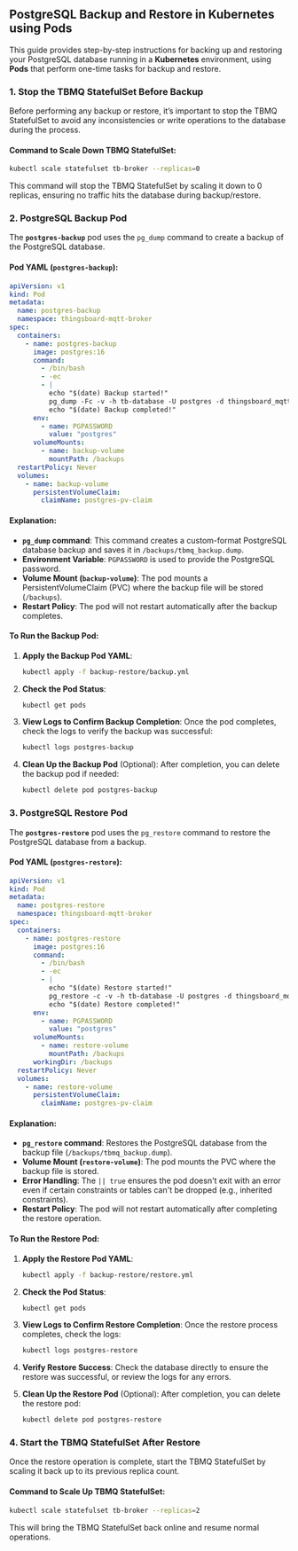 ## PostgreSQL Backup and Restore in Kubernetes using Pods

This guide provides step-by-step instructions for backing up and restoring your PostgreSQL database running in a
**Kubernetes** environment, using **Pods** that perform one-time tasks for backup and restore.

### 1. Stop the TBMQ StatefulSet Before Backup

Before performing any backup or restore, it’s important to stop the TBMQ StatefulSet to avoid any inconsistencies or
write operations to the database during the process.

#### Command to Scale Down TBMQ StatefulSet:

```bash
kubectl scale statefulset tb-broker --replicas=0
```

This command will stop the TBMQ StatefulSet by scaling it down to 0 replicas, ensuring no traffic hits the database
during backup/restore.

### 2. PostgreSQL Backup Pod

The **`postgres-backup`** pod uses the `pg_dump` command to create a backup of the PostgreSQL database.

#### Pod YAML (`postgres-backup`):

```yaml
apiVersion: v1
kind: Pod
metadata:
  name: postgres-backup
  namespace: thingsboard-mqtt-broker
spec:
  containers:
    - name: postgres-backup
      image: postgres:16
      command:
        - /bin/bash
        - -ec
        - |
          echo "$(date) Backup started!"
          pg_dump -Fc -v -h tb-database -U postgres -d thingsboard_mqtt_broker > /backups/tbmq_backup.dump
          echo "$(date) Backup completed!"
      env:
        - name: PGPASSWORD
          value: "postgres"
      volumeMounts:
        - name: backup-volume
          mountPath: /backups
  restartPolicy: Never
  volumes:
    - name: backup-volume
      persistentVolumeClaim:
        claimName: postgres-pv-claim
```

#### Explanation:

- **`pg_dump` command**: This command creates a custom-format PostgreSQL database backup and saves it in
  `/backups/tbmq_backup.dump`.
- **Environment Variable**: `PGPASSWORD` is used to provide the PostgreSQL password.
- **Volume Mount (`backup-volume`)**: The pod mounts a PersistentVolumeClaim (PVC) where the backup file will be
  stored (`/backups`).
- **Restart Policy**: The pod will not restart automatically after the backup completes.

#### To Run the Backup Pod:

1. **Apply the Backup Pod YAML**:
   ```bash
   kubectl apply -f backup-restore/backup.yml
   ```

2. **Check the Pod Status**:
   ```bash
   kubectl get pods
   ```

3. **View Logs to Confirm Backup Completion**:
   Once the pod completes, check the logs to verify the backup was successful:
   ```bash
   kubectl logs postgres-backup
   ```

4. **Clean Up the Backup Pod** (Optional):
   After completion, you can delete the backup pod if needed:
   ```bash
   kubectl delete pod postgres-backup
   ```

### 3. PostgreSQL Restore Pod

The **`postgres-restore`** pod uses the `pg_restore` command to restore the PostgreSQL database from a backup.

#### Pod YAML (`postgres-restore`):

```yaml
apiVersion: v1
kind: Pod
metadata:
  name: postgres-restore
  namespace: thingsboard-mqtt-broker
spec:
  containers:
    - name: postgres-restore
      image: postgres:16
      command:
        - /bin/bash
        - -ec
        - |
          echo "$(date) Restore started!"
          pg_restore -c -v -h tb-database -U postgres -d thingsboard_mqtt_broker /backups/tbmq_backup.dump || true
          echo "$(date) Restore completed!"
      env:
        - name: PGPASSWORD
          value: "postgres"
      volumeMounts:
        - name: restore-volume
          mountPath: /backups
      workingDir: /backups
  restartPolicy: Never
  volumes:
    - name: restore-volume
      persistentVolumeClaim:
        claimName: postgres-pv-claim
```

#### Explanation:

- **`pg_restore` command**: Restores the PostgreSQL database from the backup file (`/backups/tbmq_backup.dump`).
- **Volume Mount (`restore-volume`)**: The pod mounts the PVC where the backup file is stored.
- **Error Handling**: The `|| true` ensures the pod doesn't exit with an error even if certain constraints or tables
  can't be dropped (e.g., inherited constraints).
- **Restart Policy**: The pod will not restart automatically after completing the restore operation.

#### To Run the Restore Pod:

1. **Apply the Restore Pod YAML**:
   ```bash
   kubectl apply -f backup-restore/restore.yml
   ```

2. **Check the Pod Status**:
   ```bash
   kubectl get pods
   ```

3. **View Logs to Confirm Restore Completion**:
   Once the restore process completes, check the logs:
   ```bash
   kubectl logs postgres-restore
   ```

4. **Verify Restore Success**:
   Check the database directly to ensure the restore was successful, or review the logs for any errors.

5. **Clean Up the Restore Pod** (Optional):
   After completion, you can delete the restore pod:
   ```bash
   kubectl delete pod postgres-restore
   ```

### 4. Start the TBMQ StatefulSet After Restore

Once the restore operation is complete, start the TBMQ StatefulSet by scaling it back up to its previous replica count.

#### Command to Scale Up TBMQ StatefulSet:

```bash
kubectl scale statefulset tb-broker --replicas=2
```

This will bring the TBMQ StatefulSet back online and resume normal operations.
